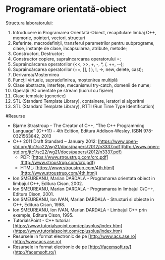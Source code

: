# Programare orientată-obiect
Structura laboratorului: 
1. Introducere în Programarea Orientată-Obiect, recapitulare limbaj C++, memorie, pointeri, vectori, structuri
2. Referinte, macrodefiniții, transferul parametrilor pentru subprograme, clase, instanțe de clase, încapsularea, atribute, metode;
3. Constructori, Destructor;
4. Constructor copiere, supraîncarcarea operatorului =;
5. Supraîncărcarea operatorilor (<<, >>, +, -, *, /, ++, --);
6. Supraîncărcarea operatorilor (+=, [], ( ), !, ->, new, delete, cast);
7. Derivarea/Moșternirea
8. Funcții virtuale, supradefinirea, moștenirea multiplă
9. Clase abstracte, interfețe, mecanismul try-catch, domenii de nume;
10. Operații I/O orientate pe stream (lucrul cu fișiere)
11. Clase template (generice)
12. STL (Standard Template Library), containere, ieratori si algoritmi
13. STL (Standard Template Library), RTTI (Run Time Type Identification)

#Resurse

- Bjarne Strastroup – The Creator of C++, “The C++ Programming Language” (C++11) - 4th Edition, Editura Addison-Wesley, ISBN 978-0321563842, 2013​
- C++ 2011 Draft Standard – January 2012: [https://www.open-std.org/jtc1/sc22/wg21/docs/papers/2012/n3337.pdf​](http://www.open-std.org/jtc1/sc22/wg21/docs/papers/2012/n3337.pdf​)
	- PDF: [https://www.stroustrup.com/crc.pdf​](http://www.stroustrup.com/crc.pdf​)
	- HTML: [https://www.stroustrup.com/4th.html​](http://www.stroustrup.com/4th.html​)
- Ion SMEUREANU, Marian DARDALA - Programarea orientata obiect in limbajul C++, Editura Cison, 2002.​
- Ion SMEUREANU, Marian DARDALA - Programarea in limbajul C/C++, Editura Cison, 2001.​
- Ion SMEUREANU, Ion IVAN, Marian DARDALA - Structuri si obiecte in C++, Editura Cison, 1998.​
- Ion SMEUREANU, Ion IVAN, Marian DARDALA - Limbajul C++ prin exemple, Editura Cison, 1995.​
- TutorialsPoint - C++ tutorial [https://www.tutorialspoint.com/cplusplus/index.htm](https://www.tutorialspoint.com/cplusplus/index.htm)
- Resursele in format electronic de pe [http://www.acs.ase.ro​](http://www.acs.ase.ro​)
- Resursele in format electronic de pe [http://facemsoft.ro/​](http://facemsoft.ro/​)